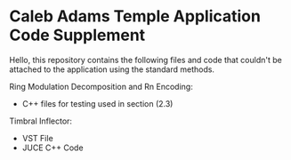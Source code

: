 # Caleb Adams Temple Application Code Supplement

Hello, this repository contains the following files and code that couldn't be attached to the application using the standard methods.

  Ring Modulation Decomposition and Rn Encoding:
  - C++ files for testing used in section (2.3)
  
  Timbral Inflector:
  - VST File
  - JUCE C++ Code
